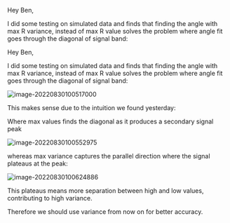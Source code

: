 Hey Ben,

  I did some testing on simulated data and finds that finding the angle with max R variance, instead of max R value solves the problem where angle fit goes through the diagonal of signal band:

Hey Ben,

  I did some testing on simulated data and finds that finding the angle with max R variance, instead of max R value solves the problem where angle fit goes through the diagonal of signal band:

![image-20220830100517000](/home/zhw272/.config/Typora/typora-user-images/image-20220830100517000.png)



This makes sense due to the intuition we found yesterday:

Where max values finds the diagonal as it produces a secondary signal peak

![image-20220830100552975](/home/zhw272/.config/Typora/typora-user-images/image-20220830100552975.png)



whereas max variance captures the parallel direction where the signal plateaus at the peak:

![image-20220830100624886](/home/zhw272/.config/Typora/typora-user-images/image-20220830100624886.png)



This plateaus means more separation between high and low values, contributing to high variance.

Therefore we should use variance from now on for better accuracy.